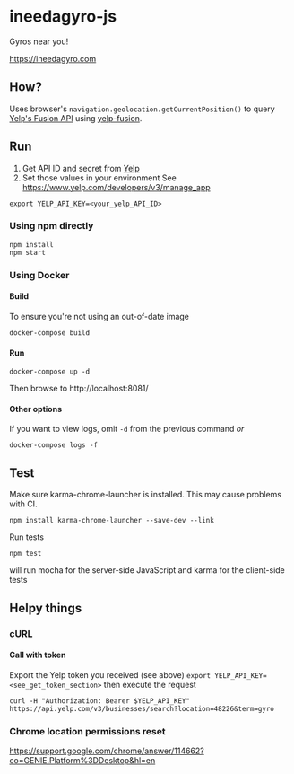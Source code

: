 # ineedagyro-js
Gyros near you!

https://ineedagyro.com

## How?
Uses browser's `navigation.geolocation.getCurrentPosition()` to query [Yelp's Fusion API](https://www.yelp.com/developers/documentation/v3/business_search) using [yelp-fusion](https://github.com/Yelp/yelp-fusion).

## Run
1. Get API ID and secret from [Yelp](https://www.yelp.com/developers/v3/manage_app)
1. Set those values in your environment
See https://www.yelp.com/developers/v3/manage_app
```
export YELP_API_KEY=<your_yelp_API_ID>
```

### Using npm directly
```
npm install
npm start
```

### Using Docker
#### Build
To ensure you're not using an out-of-date image
```
docker-compose build
```

#### Run
```
docker-compose up -d
```
Then browse to http://localhost:8081/

#### Other options
If you want to view logs, omit `-d` from the previous command _or_
```
docker-compose logs -f
```

## Test
Make sure karma-chrome-launcher is installed. This may cause problems with CI.
```
npm install karma-chrome-launcher --save-dev --link
```
Run tests
```
npm test
```
will run mocha for the server-side JavaScript and karma for the client-side tests

## Helpy things
### cURL

#### Call with token
Export the Yelp token you received (see above)
`export YELP_API_KEY=<see_get_token_section>`
then execute the request
```
curl -H "Authorization: Bearer $YELP_API_KEY" https://api.yelp.com/v3/businesses/search?location=48226&term=gyro
```

### Chrome location permissions reset
https://support.google.com/chrome/answer/114662?co=GENIE.Platform%3DDesktop&hl=en
